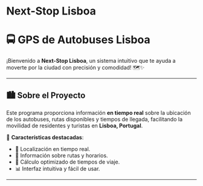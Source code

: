 # Next-Stop Lisboa
# 🚍 GPS de Autobuses Lisboa

¡Bienvenido a **Next-Stop Lisboa**, un sistema intuitivo que te ayuda a moverte por la ciudad con precisión y comodidad! 🗺️✨

---

## 🏙️ Sobre el Proyecto
Este programa proporciona información **en tiempo real** sobre la ubicación de los autobuses, rutas disponibles y tiempos de llegada, facilitando la movilidad de residentes y turistas en **Lisboa, Portugal**.

🌟 **Características destacadas**:
- 📍 Localización en tiempo real.
- 🏁 Información sobre rutas y horarios.
- 🚦 Cálculo optimizado de tiempos de viaje.
- 📊 Interfaz intuitiva y fácil de usar.

---

